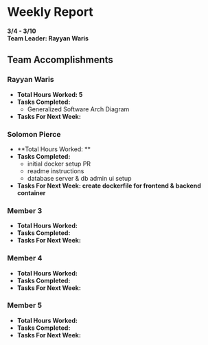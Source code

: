 # Weekly Report  
**3/4 - 3/10**  
**Team Leader: Rayyan Waris**

## Team Accomplishments  
### Rayyan Waris
- **Total Hours Worked: 5**
- **Tasks Completed:**
  - Generalized Software Arch Diagram
- **Tasks For Next Week:**

### Solomon Pierce
- **Total Hours Worked: **
- **Tasks Completed:**
  - initial docker setup PR
  - readme instructions
  - database server & db admin ui setup
- **Tasks For Next Week: create dockerfile for frontend & backend container**

### Member 3
- **Total Hours Worked:**
- **Tasks Completed:**
- **Tasks For Next Week:**

### Member 4
- **Total Hours Worked:**
- **Tasks Completed:**
- **Tasks For Next Week:**

### Member 5
- **Total Hours Worked:**
- **Tasks Completed:**
- **Tasks For Next Week:**


